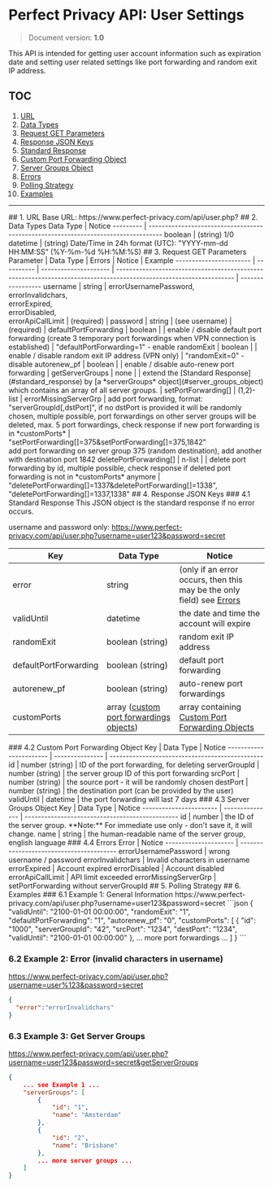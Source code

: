 # Perfect Privacy API: User Settings
> Document version: **1.0**

This API is intended for getting user account information such as expiration date and setting user related settings like port forwarding and random exit IP address.

## TOC

1. [URL](#url)
2. [Data Types](#datatypes)
3. [Request GET Parameters](#request)
4. [Response JSON Keys](#response)
  1. [Standard Response](#standard_response)
  2. [Custom Port Forwarding Object](#custom_port_forwardings_object)
  3. [Server Groups Object](#server_groups_object)
  4. [Errors](#errors)
5. [Polling Strategy](#polling)
6. [Examples](#ex)

---

<a name="url">
## 1. URL
Base URL: https://www.perfect-privacy.com/api/user.php?


<a name="datatypes">
## 2. Data Types
Data Type | Notice
--------- | ----------------------------------------------------------------------------------
boolean   | (string) 1/0
datetime  | (string) Date/Time in 24h format (UTC): "YYYY-mm-dd HH:MM:SS" (%Y-%m-%d %H:%M:%S)

<a name="request">
## 3. Request GET Parameters
Parameter               | Data Type  | Errors                | Notice                                                                                                             | Example
----------------------- | ---------- | --------------------- | ------------------------------------------------------------------------------------------------------------------ | -----------------
username                | string     | errorUsernamePassword,<br> errorInvalidchars,<br> errorExpired,<br> errorDisabled,<br> errorApiCallLimit                                   | (required) |
password                | string     | (see username)        | (required)                                                                                                         |
defaultPortForwarding   | boolean    |                       | enable / disable default port forwarding (create 3 temporary port forwardings when VPN connection is established)  | "defaultPortForwarding=1" - enable
randomExit              | boolean    |                       | enable / disable random exit IP address (VPN only)                                                                 | "randomExit=0" - disable
autorenew_pf            | boolean    |                       | enable / disable auto-renew port forwarding                                                                        |
getServerGroups         | none       |                       | extend the [Standard Response](#standard_response) by [a *serverGroups* object](#server_groups_object) which contains an array of all server groups.                                                                                                                           |
setPortForwarding[]     | (1,2)-list | errorMissingServerGrp | add port forwarding, format: "serverGroupId[,dstPort]", if no dstPort is provided it will be randomly chosen, multiple possible, port forwardings on other server groups will be deleted, max. 5 port forwardings, check response if new port forwarding is in *customPorts*   | "setPortForwarding[]=375&setPortForwarding[]=375,1842"<br>add port forwarding on server group 375 (random destination), add another with destination port 1842
deletePortForwarding[]  | n-list     |                       | delete port forwarding by id, multiple possible, check response if deleted port forwarding is not in *customPorts* anymore                                                                                                                                                     | "deletePortForwarding[]=1337&deletePortForwarding[]=1338", "deletePortForwarding[]=1337,1338"

<a name="response">
## 4. Response JSON Keys
<a name="standard_response">
### 4.1 Standard Response
This JSON object is the standard response if no error occurs.

username and password only:
https://www.perfect-privacy.com/api/user.php?username=user123&password=secret

Key                     | Data Type                   | Notice
----------------------- | --------------------------- | -----------------------------------------------------------------------------
error                   | string                      | (only if an error occurs, then this may be the only field) see [Errors](#errors)
validUntil              | datetime                    | the date and time the account will expire
randomExit              | boolean (string)            | random exit IP address
defaultPortForwarding   | boolean (string)            | default port forwarding
autorenew_pf            | boolean (string)            | auto-renew port forwardings
customPorts             | array ([custom port forwardings objects](#custom_port_forwardings_object)) | array containing [Custom Port Forwarding Objects](#custom_port_forwardings_object)

<a name="custom_port_forwardings_object">
### 4.2 Custom Port Forwarding Object
Key                     | Data Type       | Notice
----------------------- | --------------- | -----------------------------------------------
id                      | number (string) | ID of the port forwarding, for deleting
serverGroupId           | number (string) | the server group ID of this port forwarding
srcPort                 | number (string) | the source port - it will be randomly chosen
destPort                | number (string) | the destination port (can be provided by the user)
validUntil              | datetime        | the port forwarding will last 7 days

<a name="server_groups_object">
### 4.3 Server Groups Object
Key                     | Data Type       | Notice
----------------------- | --------------- | -----------------------------------------------
id                      | number          | the ID of the server group. **Note:** For immediate use only - don't save it, it will change.
name                    | string          | the human-readable name of the server group, english language


<a name="errors">
### 4.4 Errors
Error                 | Notice
--------------------- | ----------------------------------------
errorUsernamePassword | wrong username / password
errorInvalidchars     | Invalid characters in username
errorExpired          | Account expired
errorDisabled         | Account disabled
errorApiCallLimit     | API limit exceeded
errorMissingServerGrp | setPortForwarding without serverGroupId

<a name="polling">
## 5. Polling Strategy


<a name="ex">
## 6. Examples
### 6.1 Example 1: General Information
https://www.perfect-privacy.com/api/user.php?username=user123&password=secret
```json
{
    "validUntil": "2100-01-01 00:00:00",
    "randomExit": "1",
    "defaultPortForwarding": "1",
    "autorenew_pf": "0",
    "customPorts": [
        {
            "id": "1000",
            "serverGroupId": "42",
            "srcPort": "1234",
            "destPort": "1234",
            "validUntil": "2100-01-01 00:00:00"
        },
        ... more port forwardings ...
    ]
}
```

### 6.2 Example 2: Error (invalid characters in username)
https://www.perfect-privacy.com/api/user.php?username=user%123&password=secret
```json
{
  "error":"errorInvalidchars"
}
```

### 6.3 Example 3: Get Server Groups
https://www.perfect-privacy.com/api/user.php?username=user123&password=secret&getServerGroups
```json
{
    ... see Example 1 ...
    "serverGroups": [
        {
            "id": "1",
            "name": "Amsterdam"
        },
        {
            "id": "2",
            "name": "Brisbane"
        },
        ... more server groups ...
    ]
}
```
